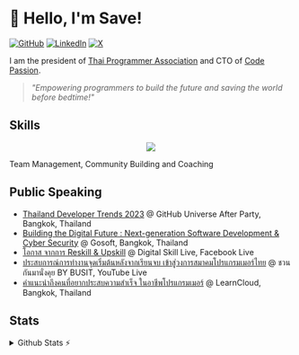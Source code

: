 # 👋 Hello, I'm Save!  

[![GitHub](https://img.shields.io/badge/GitHub-%40savepong-239a3b.svg)](https://github.com/savepong)
[![LinkedIn](https://img.shields.io/badge/Linked-in-0c66c3.svg)](https://www.linkedin.com/in/savepong/)
[![X](https://img.shields.io/badge/X-%40savepong-222222.svg)](https://x.com/savepong)

I am the president of [Thai Programmer Association](https://thaiprogrammer.org) and CTO of [Code Passion](https://codepassion.co).

> *"Empowering programmers to build the future and saving the world before bedtime!"*  

## Skills  
<p align=center>
  <a href="https://skillicons.dev">
    <img src="https://skillicons.dev/icons?i=github,gitlab,stackoverflow,typescript,nodejs,react,nextjs,vue,nuxtjs,svelte,astro,gatsby,angular,lit,bun,laravel,tailwind,postgresql,firebase,docker,cloudflare,aws,gcp,jenkins,supabase,vercel,vite,grafana,apple,notion" />
  </a>
</p>
Team Management, Community Building and Coaching

## Public Speaking

* [Thailand Developer Trends 2023](https://www.youtube.com/watch?v=8z7vxFGR8JM) @ GitHub Universe After Party, Bangkok, Thailand
* [Building the Digital Future : Next-generation Software Development & Cyber Security](https://www.facebook.com/gosoftCPALL/videos/2378425449159099/) @ Gosoft, Bangkok, Thailand
* [โอกาส จากการ Reskill & Upskill](https://www.facebook.com/ThaiProgrammerSociety/videos/1512297882918033) @ Digital Skill Live, Facebook Live
* [ประสบการณ์การทำงานจุดเริ่มต้นหลังจากเรียนจบ เข้าสู่วงการสมาคมโปรแกรมเมอร์ไทย](https://www.youtube.com/watch?v=ThccXGKhqXE) @ ชวนกันมานั่งคุย BY BUSIT, YouTube Live
* [คำแนะนำถึงคนที่อยากประสบความสำเร็จ ในอาชีพโปรแกรมเมอร์](https://www.facebook.com/watch/?v=8763738560390441) @ LearnCloud, Bangkok, Thailand


## Stats
<details>
  <summary>Github Stats ⚡</summary>
  <a href="#">![Github stats](https://github-readme-stats.vercel.app/api?username=savepong&theme=blueberry&count_private=true&hide_border=true&line_height=20)</a>
  <a href="#">![Top Langs](https://github-readme-stats.vercel.app/api/top-langs/?username=savepong&layout=compact&theme=blueberry&count_private=true&hide_border=true)</a>

[![](https://komarev.com/ghpvc/?username=savepong&color=blue&label=Profile%20Views)](https://github.com/savepong)
[![](https://img.shields.io/github/followers/savepong?label=GitHub%20Followers)](https://github.com/savepong)

<!--START_SECTION:waka-->
![Code Time](http://img.shields.io/badge/Code%20Time-1%2C722%20hrs%2015%20mins-blue)

![Lines of code](https://img.shields.io/badge/From%20Hello%20World%20I%27ve%20Written-66.7%20million%20lines%20of%20code-blue)

**🐱 My GitHub Data** 

> 📦 1.5 MB Used in GitHub's Storage 
 > 
> 🏆 119 Contributions in the Year 2025
 > 
> 💼 Opted to Hire
 > 
> 📜 241 Public Repositories 
 > 
> 🔑 76 Private Repositories 
 > 
**I'm a Night 🦉** 

```text
🌞 Morning                4616 commits        ███░░░░░░░░░░░░░░░░░░░░░░   12.69 % 
🌆 Daytime                9585 commits        ███████░░░░░░░░░░░░░░░░░░   26.35 % 
🌃 Evening                17656 commits       ████████████░░░░░░░░░░░░░   48.55 % 
🌙 Night                  4512 commits        ███░░░░░░░░░░░░░░░░░░░░░░   12.41 % 
```


📊 **This Week I Spent My Time On** 

```text
💬 Programming Languages: 
TypeScript               6 hrs 26 mins       ████████████████████░░░░░   80.07 % 
JavaScript               59 mins             ███░░░░░░░░░░░░░░░░░░░░░░   12.27 % 
Astro                    17 mins             █░░░░░░░░░░░░░░░░░░░░░░░░   03.68 % 
Markdown                 12 mins             █░░░░░░░░░░░░░░░░░░░░░░░░   02.54 % 
HTML                     4 mins              ░░░░░░░░░░░░░░░░░░░░░░░░░   00.90 % 
```

**I Mostly Code in JavaScript** 

```text
JavaScript               54 repos            ██████░░░░░░░░░░░░░░░░░░░   25.47 % 
TypeScript               52 repos            ██████░░░░░░░░░░░░░░░░░░░   24.53 % 
CSS                      21 repos            ██░░░░░░░░░░░░░░░░░░░░░░░   09.91 % 
Vue                      13 repos            ██░░░░░░░░░░░░░░░░░░░░░░░   06.13 % 
Dart                     5 repos             █░░░░░░░░░░░░░░░░░░░░░░░░   02.36 % 
```




 Last Updated on 12/02/2025 17:20:05 UTC
<!--END_SECTION:waka-->
</details>

<!--
## Sponsor Me
<a href='https://ko-fi.com/savepong' target='_blank'><img height='35' style='border:0px;height:46px;' src='https://az743702.vo.msecnd.net/cdn/kofi3.png?v=0' border='0' alt='Buy Me a Coffee at ko-fi.com' /></a> 
-->
